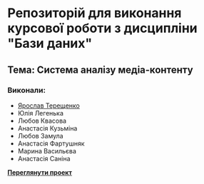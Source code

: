 
# Репозиторій для виконання курсової роботи з дисципліни "Бази даних"

## Тема: Система аналізу медіа-контенту

### Виконали:
* [Ярослав Терещенко](https://t.me/yaroslav_els) 
* Юлія Легенька
* Любов Квасова
* Анастасія Кузьміна
* Любов Замула
* Анастасія Фартушняк
* Марина Васильєва
* Анастасія Саніна

**[Переглянути проект](https://yaroslavels.github.io/media-content-analysis-system/)**
